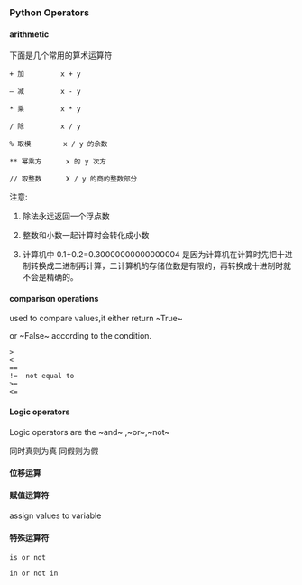 ### Python Operators

#### arithmetic 

下面是几个常用的算术运算符

    + 加         x + y

    — 减         x - y    

    * 乘         x * y

    / 除         x / y
    
    % 取模        x / y 的余数 
    
    ** 幂乘方      x 的 y 次方
    
    // 取整数      X / y 的商的整数部分
    


注意:

1. 除法永远返回一个浮点数

2. 整数和小数一起计算时会转化成小数

3. 计算机中 0.1+0.2=0.30000000000000004 是因为计算机在计算时先把十进制转换成二进制再计算，二计算机的存储位数是有限的，再转换成十进制时就不会是精确的。


#### comparison operations

used to compare values,it either return ~True~

or ~False~ according to the condition.

    >
    <
    ==
    !=  not equal to 
    >=
    <=



#### Logic operators

Logic operators are the ~and~ ,~or~,~not~

同时真则为真
同假则为假

#### 位移运算

####  赋值运算符

assign values to variable

#### 特殊运算符

    is or not
    
    in or not in







